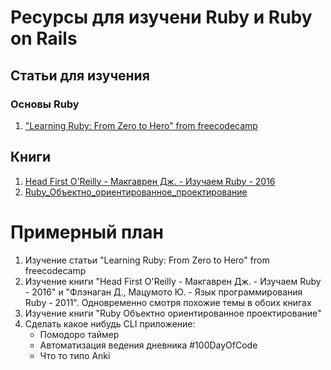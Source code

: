 # Ресурсы для изучени Ruby и Ruby on Rails
## Статьи для изучения
### Основы Ruby
1. ["Learning Ruby: From Zero to Hero" from freecodecamp](https://www.freecodecamp.org/news/learning-ruby-from-zero-to-hero-90ad4eecc82d/)
## Книги
1. [Head First O'Reilly - Макгаврен Дж. - Изучаем Ruby - 2016]()
2. [Ruby_Объектно_ориентированное_проектирование]()

# Примерный план
1. Изучение статьи "Learning Ruby: From Zero to Hero" from freecodecamp
2. Изучение книги "Head First O'Reilly - Макгаврен Дж. - Изучаем Ruby - 2016" и "Флэнаган Д., Мацумото Ю. - Язык программирования Ruby - 2011". Одновременно смотря похожие темы в обоих книгах
3. Изучение книги "Ruby Объектно ориентированное проектирование"
4. Сделать какое нибудь CLI приложение:
   - Помодоро таймер
   - Автоматизация ведения дневника #100DayOfCode
   - Что то типо Anki 
